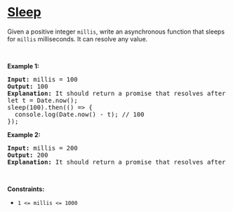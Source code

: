 # [Sleep](https://leetcode.com/problems/sleep/)
<p>Given&nbsp;a positive integer <code>millis</code>, write an asynchronous function that sleeps for <code>millis</code>&nbsp;milliseconds. It can resolve&nbsp;any value.</p>

<p>&nbsp;</p>
<p><strong class="example">Example 1:</strong></p>

<pre><strong>Input:</strong> millis = 100
<strong>Output:</strong> 100
<strong>Explanation:</strong> It should return a promise that resolves after 100ms.
let t = Date.now();
sleep(100).then(() =&gt; {
  console.log(Date.now() - t); // 100
});
</pre>

<p><strong class="example">Example 2:</strong></p>

<pre><strong>Input:</strong> millis = 200
<strong>Output:</strong> 200
<strong>Explanation:</strong> It should return a promise that resolves after 200ms.
</pre>

<p>&nbsp;</p>
<p><strong>Constraints:</strong></p>

<ul>
	<li><code>1 &lt;= millis &lt;= 1000</code></li>
</ul>
